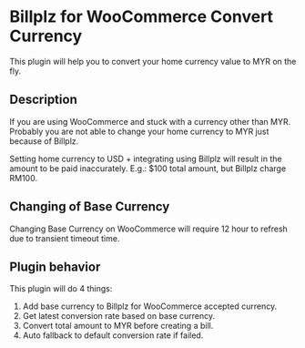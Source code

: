 # Billplz for WooCommerce Convert Currency

This plugin will help you to convert your home currency value to MYR on the fly.

## Description

If you are using WooCommerce and stuck with a currency other than MYR. Probably you are not able to change your home currency to MYR just because of Billplz. 

Setting home currency to USD + integrating using Billplz will result in the amount to be paid inaccurately. E.g.: $100 total amount, but Billplz charge RM100.

## Changing of Base Currency

Changing Base Currency on WooCommerce will require 12 hour to refresh due to transient timeout time.

## Plugin behavior

This plugin will do 4 things:

1. Add base currency to Billplz for WooCommerce accepted currency.
2. Get latest conversion rate based on base currency.
3. Convert total amount to MYR before creating a bill.
4. Auto fallback to default conversion rate if failed.
